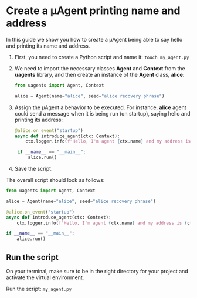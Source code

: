 # Create a μAgent printing name and address

In this guide we show you how to create a μAgent being able to say hello and printing its name and address. 

1. First, you need to create a Python script and name it: `touch my_agent.py`
2. We need to import the necessary classes **Agent** and **Context** from the **uagents** library, and then create an instance of the **Agent** class, **alice**:

    ```py copy
    from uagents import Agent, Context
   
    alice = Agent(name="alice", seed="alice recovery phrase")
    ```

3. Assign the μAgent a behavior to be executed. For instance, **alice** agent could send a message when it is being run (on startup), saying hello and printing its address:

    ```py copy
    @alice.on_event("startup")
    async def introduce_agent(ctx: Context):
        ctx.logger.info(f"Hello, I'm agent {ctx.name} and my address is {ctx.address}."

     if __name__ == "__main__":
         alice.run()
    ```

4. Save the script.

The overall script should look as follows:

```py copy filename="my_agent.py"
from uagents import Agent, Context

alice = Agent(name="alice", seed="alice recovery phrase")

@alice.on_event("startup")
async def introduce_agent(ctx: Context):
    ctx.logger.info(f"Hello, I'm agent {ctx.name} and my address is {ctx.address}."

if __name__ == "__main__":
    alice.run()
```

## Run the script

On your terminal, make sure to be in the right directory for your project and activate the virtual environment.

Run the script: `my_agent.py`
